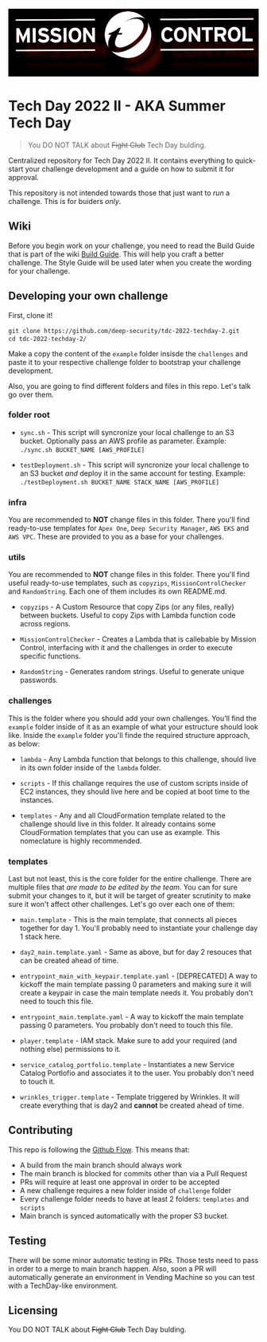 ![Mission Control Logo](pics/logo-black-red.png)

# Tech Day 2022 II - AKA Summer Tech Day
> You DO NOT TALK about ~~Fight Club~~ Tech Day bulding.

Centralized repository for Tech Day 2022 II. It contains everything to quick-start your challenge development and a guide on how to submit it for approval.

This repository is not intended towards those that just want to *run* a challenge. This is for buiders *only*. 

## Wiki
Before you begin work on your challenge, you need to read the Build Guide that is part of the wiki [Build Guide](https://github.com/deep-security/tdc-2022-techday-2/wiki).  This will help you craft a better challenge.  The Style Guide will be used later when you create the wording for your challenge.

## Developing your own challenge

First, clone it!

```shell
git clone https://github.com/deep-security/tdc-2022-techday-2.git
cd tdc-2022-techday-2/
```

Make a copy the content of the `example` folder insisde the `challenges` and paste it to your respective challenge folder to bootstrap your challenge development. 

Also, you are going to find different folders and files in this repo. Let's talk go over them. 

### **folder root**

* `sync.sh` - This script will syncronize your local challenge to an S3 bucket. Optionally pass an AWS profile as parameter.
Example: `./sync.sh BUCKET_NAME [AWS_PROFILE]`

* `testDeployment.sh` - This script will syncronize your local challenge to an S3 bucket *and* deploy it in the same account for testing.
Example: `./testDeployment.sh BUCKET_NAME STACK_NAME [AWS_PROFILE]`

### **infra**

You are recommended to **NOT** change files in this folder. There you'll find ready-to-use templates for `Apex One`, `Deep Security Manager`, `AWS EKS` and `AWS VPC`. These are provided to you as a base for your challenges. 

### **utils**

You are recommended to **NOT** change files in this folder. There you'll find useful ready-to-use templates, such as `copyzips`, `MissionControlChecker` and `RandomString`. Each one of them includes its own README.md.

* `copyzips` - A Custom Resource that copy Zips (or any files, really) between buckets. Useful to copy Zips with Lambda function code across regions.

* `MissionControlChecker` - Creates a Lambda that is callebable by Mission Control, interfacing with it and the challenges in order to execute specific functions.

* `RandomString` - Generates random strings. Useful to generate unique passwords.

### **challenges**

This is the folder where you should add your own challenges. You'll find the `example` folder inside of it as an example of what your estructure should look like. Inside the `example` folder you'll finde the required structure approach, as below:

* `lambda` - Any Lambda function that belongs to this challenge, should live in its own folder inside of the `lambda` folder. 

* `scripts` - If this challange requires the use of custom scripts inside of EC2 instances, they should live here and be copied at boot time to the instances.

* `templates` - Any and all CloudFormation template related to the challenge should live in this folder. It already contains some CloudFormation templates that you can use as example. This nomeclature is highly recommended.

### **templates**

Last but not least, this is the core folder for the entire challenge. There are multiple files that *are made to be edited by the team*. You can for sure submit your changes to it, but it will be target of greater scrutinity to make sure it won't affect other challenges. Let's go over each one of them:

* `main.template` - This is the main template, that connects all pieces together for day 1. You'll probably need to instantiate your challenge day 1 stack here.

* `day2_main.template.yaml` - Same as above, but for day 2 resouces that can be created ahead of time.

* `entrypoint_main_with_keypair.template.yaml` - [DEPRECATED] A way to kickoff the main template passing 0 parameters and making sure it will create a keypair in case the main template needs it. You probably don't need to touch this file.

* `entrypoint_main.template.yaml` - A way to kickoff the main template passing 0 parameters. You probably don't need to touch this file.

* `player.template` - IAM stack. Make sure to add your required (and nothing else) permissions to it.

* `service_catalog_portfolio.template` - Instantiates a new Service Catalog Portlofio and associates it to the user. You probably don't need to touch it.

* `wrinkles_trigger.template` - Template triggered by Wrinkles. It will create everything that is day2 and **cannot** be created ahead of time.


## **Contributing**

This repo is following the [Github Flow](https://guides.github.com/introduction/flow/). This means that:
* A build from the main branch should always work
* The main branch is blocked for commits other than via a Pull Request
* PRs will require at least one approval in order to be accepted
* A new challenge requires a new folder inside of `challenge` folder
* Every challenge folder needs to have at least 2 folders: `templates` and `scripts`
* Main branch is synced automatically with the proper S3 bucket.

## Testing

There will be some minor automatic testing in PRs. Those tests need to pass in order to a merge to main branch happen. Also, soon a PR will automatically generate an environment in Vending Machine so you can test with a TechDay-like environment.


## Licensing

You DO NOT TALK about ~~Fight Club~~ Tech Day bulding.
